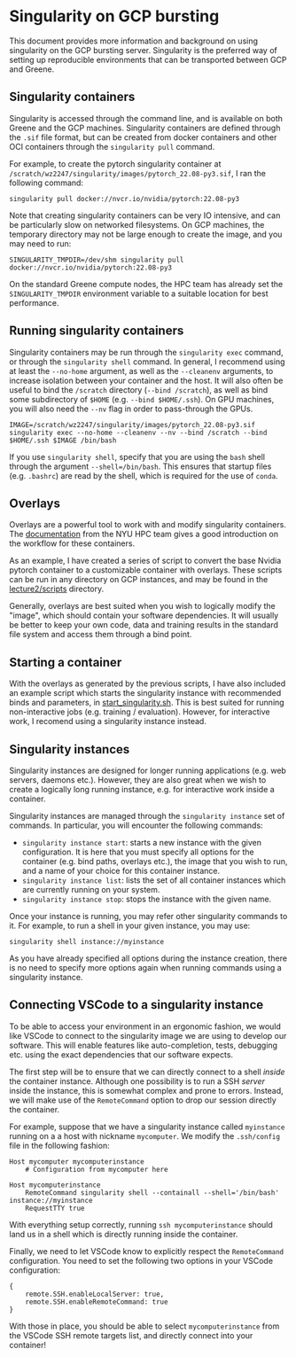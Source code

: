# Singularity on GCP bursting

This document provides more information and background on using singularity on the GCP bursting server.
Singularity is the preferred way of setting up reproducible environments that can be transported between
GCP and Greene.

## Singularity containers

Singularity is accessed through the command line, and is available on both Greene and the GCP machines.
Singularity containers are defined through the `.sif` file format, but can be created from docker containers
and other OCI containers through the `singularity pull` command.

For example, to create the pytorch singularity container at `/scratch/wz2247/singularity/images/pytorch_22.08-py3.sif`,
I ran the following command:
```{bash}
singularity pull docker://nvcr.io/nvidia/pytorch:22.08-py3
```
Note that creating singularity containers can be very IO intensive, and can be particularly
slow on networked filesystems. On GCP machines, the temporary directory may not be large enough
to create the image, and you may need to run:
```{bash}
SINGULARITY_TMPDIR=/dev/shm singularity pull docker://nvcr.io/nvidia/pytorch:22.08-py3
```
On the standard Greene compute nodes, the HPC team has already set the `SINGULARITY_TMPDIR`
environment variable to a suitable location for best performance.

## Running singularity containers

Singularity containers may be run through the `singularity exec` command,
or through the `singularity shell` command.
In general, I recommend using at least the `--no-home` argument, as well as
the `--cleanenv` arguments, to increase isolation between your container and the host.
It will also often be useful to bind the `/scratch` directory (`--bind /scratch`),
as well as bind some subdirectory of `$HOME` (e.g. `--bind $HOME/.ssh`).
On GPU machines, you will also need the `--nv` flag in order to pass-through the GPUs.
```{bash}
IMAGE=/scratch/wz2247/singularity/images/pytorch_22.08-py3.sif
singularity exec --no-home --cleanenv --nv --bind /scratch --bind $HOME/.ssh $IMAGE /bin/bash
```

If you use `singularity shell`, specify that you are using the `bash` shell through the argument
`--shell=/bin/bash`. This ensures that startup files (e.g. `.bashrc`) are read by the shell, which
is required for the use of `conda`.

## Overlays

Overlays are a powerful tool to work with and modify singularity containers.
The [documentation](https://sites.google.com/a/nyu.edu/nyu-hpc/services/Training-and-Workshops/tutorials/singularity-on-greene)
from the NYU HPC team gives a good introduction on the workflow for these containers.

As an example, I have created a series of script to convert the base Nvidia pytorch container
to a customizable container with overlays. These scripts can be run in any directory on GCP instances,
and may be found in the [lecture2/scripts](../lecture2/scripts) directory.

Generally, overlays are best suited when you wish to logically modify the "image", which should contain
your software dependencies. It will usually be better to keep your own code, data and training results
in the standard file system and access them through a bind point.


## Starting a container

With the overlays as generated by the previous scripts, I have also included an example script
which starts the singularity instance with recommended binds and parameters, in [start_singularity.sh](../lecture2/start_singularity.sh).
This is best suited for running non-interactive jobs (e.g. training / evaluation).
However, for interactive work, I recomend using a singularity instance instead.

## Singularity instances

Singularity instances are designed for longer running applications (e.g. web servers, daemons etc.).
However, they are also great when we wish to create a logically long running instance, e.g. for interactive
work inside a container.

Singularity instances are managed through the `singularity instance` set of commands.
In particular, you will encounter the following commands:
- `singularity instance start`: starts a new instance with the given configuration.
    It is here that you must specify all options for the container (e.g. bind paths,
    overlays etc.), the image that you wish to run, and a name of your choice for
    this container instance.
- `singularity instance list`: lists the set of all container instances which are
    currently running on your system.
- `singularity instance stop`: stops the instance with the given name.

Once your instance is running, you may refer other singularity commands to it.
For example, to run a shell in your given instance, you may use:
```{bash}
singularity shell instance://myinstance
```
As you have already specified all options during the instance creation, there is
no need to specify more options again when running commands using a singularity instance.

## Connecting VSCode to a singularity instance

To be able to access your environment in an ergonomic fashion, we would like VSCode
to connect to the singularity image we are using to develop our software. This will
enable features like auto-completion, tests, debugging etc. using the exact dependencies
that our software expects.

The first step will be to ensure that we can directly connect to a shell *inside* the
container instance. Although one possibility is to run a SSH *server* inside the instance,
this is somewhat complex and prone to errors. Instead, we will make use of the `RemoteCommand`
option to drop our session directly the container.

For example, suppose that we have a singularity instance called `myinstance` running
on a a host with nickname `mycomputer`. We modify the `.ssh/config` file in the following fashion:
```
Host mycomputer mycomputerinstance
    # Configuration from mycomputer here

Host mycomputerinstance
    RemoteCommand singularity shell --containall --shell='/bin/bash' instance://myinstance
    RequestTTY true
```
With everything setup correctly, running `ssh mycomputerinstance` should land us in a shell
which is directly running inside the container.

Finally, we need to let VSCode know to explicitly respect the `RemoteCommand` configuration.
You need to set the following two options in your VSCode configuration:
```
{
    remote.SSH.enableLocalServer: true,
    remote.SSH.enableRemoteCommand: true
}
```
With those in place, you should be able to select `mycomputerinstance` from the VSCode SSH remote
targets list, and directly connect into your container!
